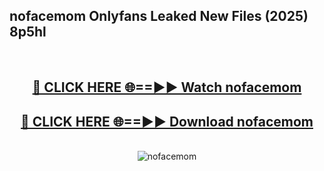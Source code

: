 <h2>nofacemom Onlyfans Leaked New Files (2025) 8p5hl</h2>
<br>
<div align="center">
<h2><a href="https://mediafiles.top/nofacemom&ref=git" rel="nofollow">🔴 CLICK HERE 🌐==►► Watch nofacemom</a></h2>
<h2><a href="https://mediafiles.top/nofacemom&ref=git" rel="nofollow">🔴 CLICK HERE 🌐==►► Download nofacemom</a></h2>
<br>
<a href="https://mediafiles.top/nofacemom&ref=git" rel="nofollow" data-target="animated-image.originalLink"><img src="https://i.ibb.co.com/xMMVF88/686577567.gif" alt="nofacemom" style="max-width: 100%; display: inline-block;" data-target="animated-image.originalImage"></a>
</div>
<br>
<br>
